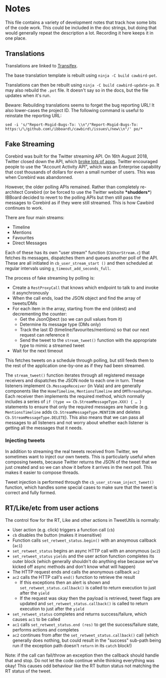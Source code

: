# Notes

This file contains a variety of development notes that track how some bits of the code work.
This could be included in the doc strings, but doing that would generally repeat the description a lot.
Recording it here keeps it in one place.

## Translations

Translations are linked to [Transifex](https://www.transifex.com/cawbird/cawbird/dashboard/).

The base translation template is rebuilt using `ninja -C build cawbird-pot`.

Translations can then be rebuilt using `ninja -C build cawbird-update-po`. It may also rebuild the `.pot` file. It doesn't say so in the docs, but the file updates when it's run.

Beware: Rebuilding translations seems to forget the bug reporting URL! It also lower-cases the project ID.
The following command is useful to reinstate the reporting URL:

```
sed -i 's/"Report-Msgid-Bugs-To: \\n"/"Report-Msgid-Bugs-To: https:\/\/github.com\/ibboard\/cawbird\/issues\/new\\n"/' po/*
```

## Fake Streaming

Corebird was built for the Twitter streaming API. On 16th August 2018, Twitter closed down the API, which [broke lots of apps](http://apps-of-a-feather.com/). Twitter encouraged people to use the "Account Activity API", which was an Enterprise capability that cost thousands of dollars for even a small number of users. This was when Corebird was abandonned.

However, the older polling APIs remained. Rather than completely re-architect Corebird (or be forced to use the Twitter website **\*shudders\***) IBBoard decided to revert to the polling APIs but then still pass the messages to Corebird as if they were still streamed. This is how Cawbird continues to work.

There are four main streams:
* Timeline
* Mentions
* Favourites
* Direct Messages

Each of these has its own "user stream" function (`CbUserStream.c`) that fetches its messages, dispatches them and queues another poll of the API. These are all initiated in `cb_user_stream_start ()` and then scheduled at regular intervals using `g_timeout_add_seconds_full`.

The process of fake streaming by polling is:

* Create a `RestProxyCall` that knows which endpoint to talk to and invoke it asynchronously
* When the call ends, load the JSON object and find the array of tweets/DMs
* For each item in the array, starting from the end (oldest) and decrementing the counter:
  * Get the JsonOjbect (so we can pull values from it)
  * Determine its message type (DMs only)
  * Track the last ID (timeline/favourites/mentions) so that our next request can reference it
  * Send the tweet to the `stream_tweet()` function with the appropriate type to mimic a streamed tweet
* Wait for the next timeout

This fetches tweets on a schedule through polling, but still feeds them to the rest of the application one-by-one as if they had been streamed.

The `stream_tweet()` function iterates through all registered message receivers and dispatches the JSON node to each one in turn. These listeners implement `Cb.MessageReceiver` (in Vala) and are generally components like the `HomeTimeline`, `MentionsTimeline` and `DMThreadsPage`. Each receiver then implements the required method, which normally includes a series of `if (type == Cb.StreamMessageType.XXX) { … }` statements to ensure that only the required messages are handle (e.g. `MentionsTimeline` adds `Cb.StreamMessageType.MENTION` and deletes `Cb.StreamMessageType.DELETE`). This also means that we can pass all messages to all listeners and not worry about whether each listener is getting all the messages that it needs.

### Injecting tweets

In addition to streaming the real tweets received from Twitter, we sometimes want to inject our own tweets. This is particularly useful when composing tweets, because Twitter returns the JSON of the tweet that we just created and so we can show it before it arrives in the next poll. This makes it easier to compose threads.

Tweet injection is performed through the `cb_user_stream_inject_tweet()` function, which handles some special cases to make sure that the tweet is correct and fully formed.

## RT/Like/etc from user actions

The control flow for the RT, Like and other actions in TweetUtils is normally:

* User action (e.g. click) triggers a function call (`cb`)
* `cb` disables the button (makes it insensitive)
* Function calls `set_retweet_status.begin()` with an anoymous callback (`ac1`)
* `set_retweet_status` begins an async HTTP call with an anonymous (`ac2`)
* `set_retweet_status` `yields` and the user action function completes its outer block (which generally shouldn't do anything else because we've kicked off async methods and don't know what will happen)
* The HTTP request ends and calls the anonymous callback `ac2`
* `ac2` calls the HTTP call's `end()` function to retrieve the result
  * If this exceptions then an alert is shown and `set_retweet_status.callback()` is called to return execution to just after the `yield`
  * If the request was okay then the payload is retrieved, tweet flags are updated and `set_retweet_status.callback()` is called to return execution to just after the `yield`
* `set_retweet_status` completes and returns success/failure, which causes `ac1` to be called
* `ac1` calls `set_retweet_status.end (res)` to get the success/failure state, performs actions and completes
* `ac2` continues from after the `set_retweet_status.callback()` call (which generally does nothing, but could result in the "success" sub-path being run if the exception path doesn't `return` in its `catch` block!)

Note: if the call can fail/throw an exception then the callback should handle that and stop. Do not let the code
continue while thinking everything was okay! This causes odd behaviour like the RT button status not matching the RT status of the tweet.

